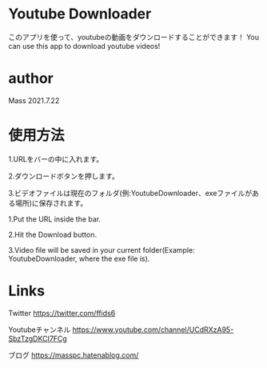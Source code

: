 # Youtube Downloader
このアプリを使って、youtubeの動画をダウンロードすることができます！
You can use this app to download youtube videos!
# author
Mass
2021.7.22

# 使用方法
1.URLをバーの中に入れます。


2.ダウンロードボタンを押します。


3.ビデオファイルは現在のフォルダ(例:YoutubeDownloader、exeファイルがある場所)に保存されます。


1.Put the URL inside the bar.


2.Hit the Download button.


3.Video file will be saved in your current folder(Example: YoutubeDownloader, where the exe file is).


# Links
Twitter
https://twitter.com/ffids6


Youtubeチャンネル
https://www.youtube.com/channel/UCdRXzA95-SbzTzgDKCI7FCg


ブログ
https://masspc.hatenablog.com/
